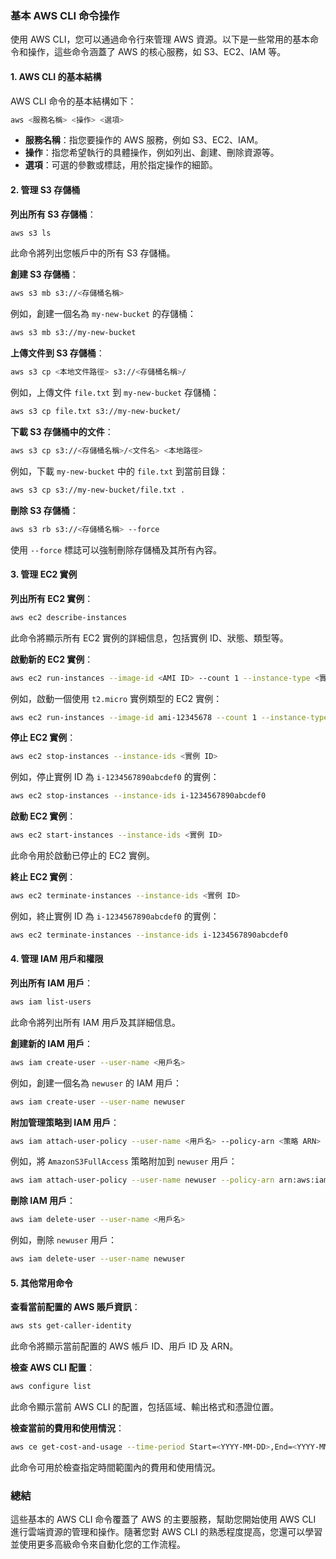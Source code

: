 ### 基本 AWS CLI 命令操作

使用 AWS CLI，您可以通過命令行來管理 AWS 資源。以下是一些常用的基本命令和操作，這些命令涵蓋了 AWS 的核心服務，如 S3、EC2、IAM 等。

#### 1. **AWS CLI 的基本結構**

AWS CLI 命令的基本結構如下：
```bash
aws <服務名稱> <操作> <選項>
```
- **服務名稱**：指您要操作的 AWS 服務，例如 S3、EC2、IAM。
- **操作**：指您希望執行的具體操作，例如列出、創建、刪除資源等。
- **選項**：可選的參數或標誌，用於指定操作的細節。

#### 2. **管理 S3 存儲桶**

**列出所有 S3 存儲桶**：
```bash
aws s3 ls
```
此命令將列出您帳戶中的所有 S3 存儲桶。

**創建 S3 存儲桶**：
```bash
aws s3 mb s3://<存儲桶名稱>
```
例如，創建一個名為 `my-new-bucket` 的存儲桶：
```bash
aws s3 mb s3://my-new-bucket
```

**上傳文件到 S3 存儲桶**：
```bash
aws s3 cp <本地文件路徑> s3://<存儲桶名稱>/
```
例如，上傳文件 `file.txt` 到 `my-new-bucket` 存儲桶：
```bash
aws s3 cp file.txt s3://my-new-bucket/
```

**下載 S3 存儲桶中的文件**：
```bash
aws s3 cp s3://<存儲桶名稱>/<文件名> <本地路徑>
```
例如，下載 `my-new-bucket` 中的 `file.txt` 到當前目錄：
```bash
aws s3 cp s3://my-new-bucket/file.txt .
```

**刪除 S3 存儲桶**：
```bash
aws s3 rb s3://<存儲桶名稱> --force
```
使用 `--force` 標誌可以強制刪除存儲桶及其所有內容。

#### 3. **管理 EC2 實例**

**列出所有 EC2 實例**：
```bash
aws ec2 describe-instances
```
此命令將顯示所有 EC2 實例的詳細信息，包括實例 ID、狀態、類型等。

**啟動新的 EC2 實例**：
```bash
aws ec2 run-instances --image-id <AMI ID> --count 1 --instance-type <實例類型> --key-name <密鑰名稱> --security-group-ids <安全組 ID>
```
例如，啟動一個使用 `t2.micro` 實例類型的 EC2 實例：
```bash
aws ec2 run-instances --image-id ami-12345678 --count 1 --instance-type t2.micro --key-name my-key --security-group-ids sg-01234567
```

**停止 EC2 實例**：
```bash
aws ec2 stop-instances --instance-ids <實例 ID>
```
例如，停止實例 ID 為 `i-1234567890abcdef0` 的實例：
```bash
aws ec2 stop-instances --instance-ids i-1234567890abcdef0
```

**啟動 EC2 實例**：
```bash
aws ec2 start-instances --instance-ids <實例 ID>
```
此命令用於啟動已停止的 EC2 實例。

**終止 EC2 實例**：
```bash
aws ec2 terminate-instances --instance-ids <實例 ID>
```
例如，終止實例 ID 為 `i-1234567890abcdef0` 的實例：
```bash
aws ec2 terminate-instances --instance-ids i-1234567890abcdef0
```

#### 4. **管理 IAM 用戶和權限**

**列出所有 IAM 用戶**：
```bash
aws iam list-users
```
此命令將列出所有 IAM 用戶及其詳細信息。

**創建新的 IAM 用戶**：
```bash
aws iam create-user --user-name <用戶名>
```
例如，創建一個名為 `newuser` 的 IAM 用戶：
```bash
aws iam create-user --user-name newuser
```

**附加管理策略到 IAM 用戶**：
```bash
aws iam attach-user-policy --user-name <用戶名> --policy-arn <策略 ARN>
```
例如，將 `AmazonS3FullAccess` 策略附加到 `newuser` 用戶：
```bash
aws iam attach-user-policy --user-name newuser --policy-arn arn:aws:iam::aws:policy/AmazonS3FullAccess
```

**刪除 IAM 用戶**：
```bash
aws iam delete-user --user-name <用戶名>
```
例如，刪除 `newuser` 用戶：
```bash
aws iam delete-user --user-name newuser
```

#### 5. **其他常用命令**

**查看當前配置的 AWS 賬戶資訊**：
```bash
aws sts get-caller-identity
```
此命令將顯示當前配置的 AWS 帳戶 ID、用戶 ID 及 ARN。

**檢查 AWS CLI 配置**：
```bash
aws configure list
```
此命令顯示當前 AWS CLI 的配置，包括區域、輸出格式和憑證位置。

**檢查當前的費用和使用情況**：
```bash
aws ce get-cost-and-usage --time-period Start=<YYYY-MM-DD>,End=<YYYY-MM-DD> --granularity MONTHLY --metrics "BlendedCost"
```
此命令可用於檢查指定時間範圍內的費用和使用情況。

### 總結

這些基本的 AWS CLI 命令覆蓋了 AWS 的主要服務，幫助您開始使用 AWS CLI 進行雲端資源的管理和操作。隨著您對 AWS CLI 的熟悉程度提高，您還可以學習並使用更多高級命令來自動化您的工作流程。